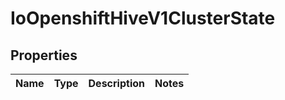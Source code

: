 
# IoOpenshiftHiveV1ClusterState

## Properties
Name | Type | Description | Notes
------------ | ------------- | ------------- | -------------




